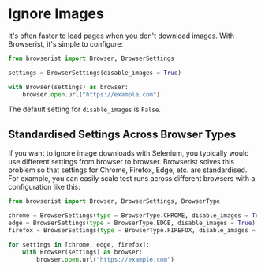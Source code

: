 # Ignore Images
It's often faster to load pages when you don't download images. With Browserist, it's simple to configure:

```python
from browserist import Browser, BrowserSettings

settings = BrowserSettings(disable_images = True)

with Browser(settings) as browser:
    browser.open.url("https://example.com")
```

The default setting for `disable_images` is `False`.

## Standardised Settings Across Browser Types
If you want to ignore image downloads with Selenium, you typically would use different settings from browser to browser. Browserist solves this problem so that settings for Chrome, Firefox, Edge, etc. are standardised. For example, you can easily scale test runs across different browsers with a configuration like this:

```python
from browserist import Browser, BrowserSettings, BrowserType

chrome = BrowserSettings(type = BrowserType.CHROME, disable_images = True)
edge = BrowserSettings(type = BrowserType.EDGE, disable_images = True)
firefox = BrowserSettings(type = BrowserType.FIREFOX, disable_images = True)

for settings in [chrome, edge, firefox]:
    with Browser(settings) as browser:
        browser.open.url("https://example.com")
```
